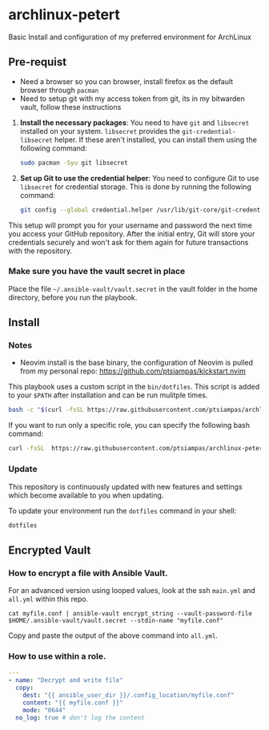 # archlinux-petert
Basic Install and configuration of my preferred environment for ArchLinux

## Pre-requist
- Need a browser so you can browser, install firefox as the default browser through `pacman`
- Need to setup git with my access token from git, its in my bitwarden vault, follow these instructions
1. **Install the necessary packages**: You need to have `git` and `libsecret` installed on your system. `libsecret` provides the `git-credential-libsecret` helper. If these aren't installed, you can install them using the following command:

    ```sh
    sudo pacman -Syu git libsecret
    ```

2. **Set up Git to use the credential helper**: You need to configure Git to use `libsecret` for credential storage. This is done by running the following command:

    ```sh
    git config --global credential.helper /usr/lib/git-core/git-credential-libsecret
    ```

This setup will prompt you for your username and password the next time you access your GitHub repository. After the initial entry, Git will store your credentials securely and won't ask for them again for future transactions with the repository.

### Make sure you have the vault secret in place
Place the file `~/.ansible-vault/vault.secret` in the vault folder in the home directory, before you run the playbook.

## Install

### Notes
- Neovim install is the base binary, the configuration of Neovim is pulled from my personal repo: https://github.com/ptsiampas/kickstart.nvim

This playbook uses a custom script in the `bin/dotfiles`. This script is added to your `$PATH` after installation and can be run mulitple times.

```sh
bash -c "$(curl -fsSL https://raw.githubusercontent.com/ptsiampas/archlinux-petert/main/bin/dotfiles)"
```
If you want to run only a specific role, you can specify the following bash command:
```bash
curl -fsSL  https://raw.githubusercontent.com/ptsiampas/archlinux-petert/main/bin/dotfiles | bash -s -- --tags comma,seperated,tags
```

### Update

This repository is continuously updated with new features and settings which become available to you when updating.

To update your environment run the `dotfiles` command in your shell:

```bash
dotfiles
```

## Encrypted Vault
### How to encrypt a file with Ansible Vault.
For an advanced version using looped values, look at the ssh `main.yml` and `all.yml` within this repo.
```Shell
cat myfile.conf | ansible-vault encrypt_string --vault-password-file $HOME/.ansible-vault/vault.secret --stdin-name "myfile.conf"
```

Copy and paste the output of the above command into `all.yml`.

### How to use within a role.
```yaml
---
- name: "Decrypt and write file"
  copy:
    dest: "{{ ansible_user_dir }}/.config_location/myfile.conf"
    content: "{{ myfile.conf }}"
    mode: "0644"
  no_log: true # don't log the content
```
